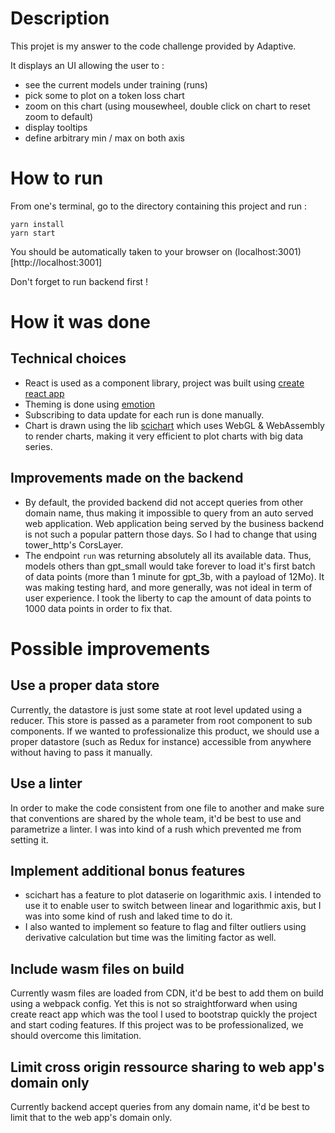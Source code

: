 # Description

This projet is my answer to the code challenge provided by Adaptive. 

It displays an UI allowing the user to : 
- see the current models under training (runs)
- pick some to plot on a token loss chart 
- zoom on this chart (using mousewheel, double click on chart to reset zoom to default)
- display tooltips 
- define arbitrary min / max on both axis 

# How to run 

From one's terminal, go to the directory containing this project and run : 
```
yarn install 
yarn start 
```

You should be automatically taken to your browser on (localhost:3001)[http://localhost:3001]

Don't forget to run backend first ! 

# How it was done

## Technical choices 

- React is used as a component library, project was built using [create react app](https://create-react-app.dev/)
- Theming is done using [emotion](https://emotion.sh/docs/introduction) 
- Subscribing to data update for each run is done manually. 
- Chart is drawn using the lib [scichart](https://www.scichart.com/javascript-chart-features/) which uses WebGL & WebAssembly to render charts, making it very efficient to plot charts with big data series. 

## Improvements made on the backend

- By default, the provided backend did not accept queries from other domain name, thus making it impossible to query from an auto served web application. Web application being served by the business backend is not such a popular pattern those days. So I had to change that using tower_http's CorsLayer. 
- The endpoint `run` was returning absolutely all its available data. Thus, models others than gpt_small would take forever to load it's first batch of data points (more than 1 minute for gpt_3b, with a payload of 12Mo). It was making testing hard, and more generally, was not ideal in term of user experience. I took the liberty to cap the amount of data points to 1000 data points in order to fix that. 
# Possible improvements 

## Use a proper data store 

Currently, the datastore is just some state at root level updated using a reducer. This store is passed as a parameter from root component to sub components. If we wanted to professionalize this product, we should use a proper datastore (such as Redux for instance) accessible from anywhere without having to pass it manually. 

## Use a linter

In order to make the code consistent from one file to another and make sure that conventions are shared by the whole team, it'd be best to use and parametrize a linter. I was into kind of a rush which prevented me from setting it.  

## Implement additional bonus features 

- scichart has a feature to plot dataserie on logarithmic axis. I intended to use it to enable user to switch between linear and logarithmic axis, but I was into some kind of rush and laked time to do it. 
- I also wanted to implement so feature to flag and filter outliers using derivative calculation but time was the limiting factor as well.

## Include wasm files on build

Currently wasm files are loaded from CDN, it'd be best to add them on build using a webpack config. Yet this is not so straightforward when using create react app which was the tool I used to bootstrap quickly the project and start coding features. If this project was to be professionalized, we should overcome this limitation. 

## Limit cross origin ressource sharing to web app's domain only

Currently backend accept queries from any domain name, it'd be best to limit that to the web app's domain only.

